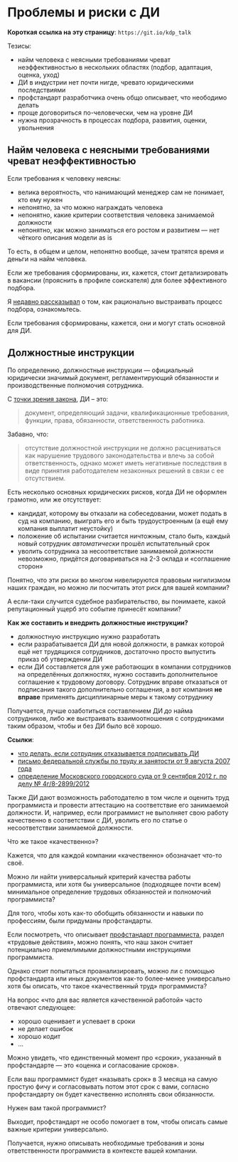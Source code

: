 # Проблемы и риски с ДИ

**Короткая ссылка на эту страницу**: `https://git.io/kdp_talk`

Тезисы:
- найм человека с неясными требованиями чреват неэффективностью в нескольких областях (подбор, адаптация, оценка, уход)
- ДИ в индустрии нет почти нигде, чревато юридическими последствиями
- профстандарт разработчика очень общо описывает, что неободимо делать
- проще договориться по-человечески, чем на уровне ДИ
- нужна прозрачность в процессах подбора, развития, оценки, увольнения

## Найм человека с неясными требованиями чреват неэффективностью

Если требования к человеку неясны:
- велика вероятность, что нанимающий менеджер сам не понимает, кто ему нужен
- непонятно, за что можно награждать человека
- непонятно, какие критерии соответствия человека занимаемой должности
- непонятно, как можно заниматься его ростом и развитием — нет чёткого описания модели as is

То есть, в общем и целом, непонятно вообще, зачем тратятся время и деньги на найм человека.

Если же требования сформированы, их, кажется, стоит детализировать в вакансии (прояснить в профиле соискателя) для более эффективного подбора.

Я [недавно рассказывал](https://git.io/hiring_model_talk) о том, как рационально выстраивать процесс подбора, ознакомьтесь.

Если требования сформированы, кажется, они и могут стать основной для ДИ.

## Должностные инструкции

По определению, должностные инструкции — официальный юридически значимый документ, регламентирующий обязанности и производственные полномочия сотрудника.

C [точки зрения закона](https://www.garant.ru/products/ipo/prime/doc/91749/), ДИ – это:
> документ, определяющий задачи, квалификационные требования, функции, права, обязанности, ответственность работника.

Забавно, что:

> отсутствие должностной инструкции не должно расцениваться как нарушение трудового законодательства и влечь за собой ответственность, однако может иметь негативные последствия в виде принятия работодателем незаконных решений в связи с ее отсутствием.

Есть несколько основных юридических рисков, когда ДИ не оформлен грамотно, или же отсутствует:
- кандидат, которому вы отказали на собеседовании, может подать в суд на компанию, выиграть его и быть трудоустроенным (а ещё ему компания выплатит неустойку)
- положение об испытании считается ничтожным, стало быть, каждый новый сотрудник _автоматически_ прошёл испытательный срок
- уволить сотрудника за несоответствие занимаемой должности невозможно, придётся договариваться на 2-3 оклада и «соглашение сторон»

Понятно, что эти риски во многом нивелируются правовым нигилизмом наших граждан, но можно ли посчитать этот риск для вашей компании?

А если-таки случится судебное разбирательство, вы понимаете, какой репутационный ущерб это событие принесёт компании?

**Как же составить и внедрить должностные инструкции?**

- должностную инструкцию нужно разработать
- если разрабатывается ДИ для новой должности, в рамках которой ещё нет трудящихся сотрудников, достаточно просто выпустить приказ об утверждении ДИ
- если ДИ составляется для уже работающих в компании сотрудников на определённых должностях, нужно составить дополнительное соглашение к трудовому договору. Сотрудник вправе отказаться от подписания такого дополнительно соглашения, а вот компания **не вправе** применять дисциплинарные меры к такому сотруднику

Получается, лучше озаботиться составлением ДИ _до_ найма сотрудников, либо же выстраивать взаимоотношения с сотрудниками таким образом, чтобы и без ДИ было всё хорошо.

**Ссылки**:
- [что делать, если сотрудник отказывается подписывать ДИ](https://rusjurist.ru/kadry/dolzhnostnye_instrukcii/chto_delat_esli_rabotnik_otkazyvaetsya_podpisyvat_dolzhnostnuyu_instrukciyu/)
- [письмо федеральной службы по труду и занятости от 9 августа 2007 года](https://www.garant.ru/products/ipo/prime/doc/91749/)
- [определение Московского городского суда от 9 сентября 2012 г. по делу № 4г/8-2899/2012](http://www.garant.ru/products/ipo/prime/doc/57779625/)

Также ДИ дают возможность работодателю в том числе и оценить труд программиста и провести аттестацию на соответствие его занимаемой должности. И, например, если программист не выполняет свою работу качественно в соответствии с ДИ, уволить его по статье о несоответствии занимаемой должности.

Что же такое «качественно»?

Кажется, что для каждой компании «качественно» обозначает что-то своё.

Можно ли найти универсальный критерий качества работы программиста, или хотя бы универсальное (подходящее почти всем) минимальное определение трудовых обязанностей и полномочий программиста?

Для того, чтобы хоть как-то обобщить обязанности и навыки по профессиям, были придуманы профстандарты.

Если посмотреть, что описывает [профстандарт программиста](http://fgosvo.ru/uploadfiles/profstandart/06.001.pdf), раздел «трудовые действия», можно понять, что наш закон считает потенциально приемлимыми должностными инструкциями программиста.

Однако стоит попытаться проанализировать, можно ли с помощью профстандарта или иных документов как-то более-менее универсально хотя бы описать, что такое «качественный труд» программиста?

На вопрос «что для вас является качественной работой» часто отвечают следующее:
- хорошо оценивает и успевает в сроки
- не делает ошибок
- хорошо кодит
- ...

Можно увидеть, что единственный момент про «сроки», указанный в профстандарте — это «оценка и согласование сроков».

Если ваш программист будет «называть срок» в 3 месяца на самую простую фичу и согласовывать потом этот срок с вами, согласно профстандарту он будет качественно исполнять свои обязанности.

Нужен вам такой программист?

Выходит, профстандарт не особо помогает в том, чтобы описать самые важные критерии универсально.

Получается, нужно описывать необходимые требования и зоны ответственности программиста в контексте вашей компании.

